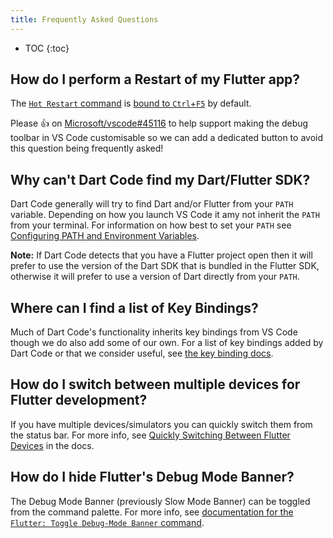 ```yaml
---
title: Frequently Asked Questions
---
```


* TOC
{:toc}

<!-- TODO -->
<!-- TODO -->
<!-- TODO -->

## How do I perform a Restart of my Flutter app?

The [`Hot Restart` command](/docs/debugging-commands/#flutter-hot-restart) is [bound to `Ctrl`+`F5`](/docs/key-bindings/) by default.

Please 👍 on [Microsoft/vscode#45116](https://github.com/Microsoft/vscode/issues/45116) to help support making the debug toolbar in VS Code customisable so we can add a dedicated button to avoid this question being frequently asked!

## Why can't Dart Code find my Dart/Flutter SDK?

Dart Code generally will try to find Dart and/or Flutter from your `PATH` variable. Depending on how you launch VS Code it amy not inherit the `PATH` from your terminal. For information on how best to set your `PATH` see [Configuring PATH and Environment Variables](/docs/configuring-path-and-environment-variables/).

**Note:** If Dart Code detects that you have a Flutter project open then it will prefer to use the version of the Dart SDK that is bundled in the Flutter SDK, otherwise it will prefer to use a version of Dart directly from your `PATH`.

## Where can I find a list of Key Bindings?

Much of Dart Code's functionality inherits key bindings from VS Code though we do also add some of our own. For a list of key bindings added by Dart Code or that we consider useful, see [the key binding docs](/docs/key-bindings/).

## How do I switch between multiple devices for Flutter development?

If you have multiple devices/simulators you can quickly switch them from the status bar. For more info, see [Quickly Switching Between Flutter Devices](/docs/quickly-switching-between-flutter-devices/) in the docs.

## How do I hide Flutter's Debug Mode Banner?

The Debug Mode Banner (previously Slow Mode Banner) can be toggled from the command palette. For more info, see [documentation for the `Flutter: Toggle Debug-Mode Banner` command](/docs/debugging-commands/#flutter-toggle-debug-mode-banner).
